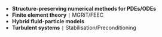 - **Structure-preserving numerical methods for PDEs/ODEs**
- **Finite element theory** <code>&#124;</code> MGRiT/FEEC
- **Hybrid fluid-particle models**
- **Turbulent systems** <code>&#124;</code> Stabilisation/Preconditioning